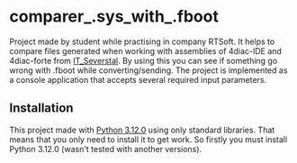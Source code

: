 # comparer_.sys_with_.fboot
Project made by student while practising in company RTSoft. It helps to compare files generated when working with
assemblies of 4diac-IDE and 4diac-forte from [IT_Severstal](https://gitverse.ru/IT_Severstal).
By using this you can see if something go wrong with .fboot while converting/sending.
The project is implemented as a console application that accepts several required input parameters.
## Installation
This project made with [Python 3.12.0](https://www.python.org/downloads/release/python-3120/) using only standard
libraries. That means that you only need to install it to get work.
So firstly you must install Python 3.12.0 (wasn't tested with another versions).